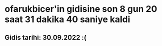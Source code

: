 # ofarukbicer'in gidisine son 8 gun 20 saat 31 dakika 40 saniye kaldi

## Gidis tarihi: 30.09.2022 :(